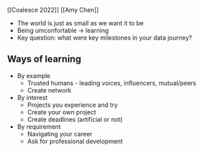 [[Coalesce 2022]]
[[Amy Chen]]

- The world is just as small as we want it to be
- Being umconfortable -> learning
- Key question: what were key milestones in your data journey?

## Ways  of learning
- By example
	- Trusted humans - leading voices, influencers, mutual/peers
	- Create network
- By interest
	- Projects you experience and try
	- Create your own project
	- Create deadlines (artificial or not)
- By requirement
	- Navigating your career
	- Ask for professional development